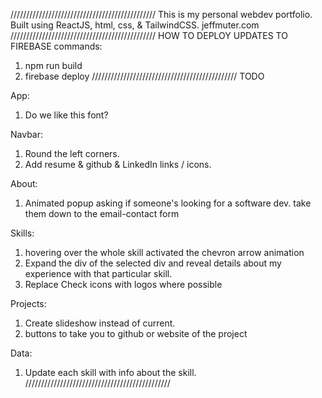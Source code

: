 //////////////////////////////////////////////
This is my personal webdev portfolio. Built using ReactJS, html, css, & TailwindCSS.
jeffmuter.com
//////////////////////////////////////////////
HOW TO DEPLOY UPDATES TO FIREBASE
commands:

1. npm run build
2. firebase deploy
   //////////////////////////////////////////////
   TODO

App:

1. Do we like this font?

Navbar:

1. Round the left corners.
2. Add resume & github & LinkedIn links / icons.

About:

1. Animated popup asking if someone's looking for a software dev. take them down to the email-contact form

Skills:

1. hovering over the whole skill activated the chevron arrow animation
2. Expand the div of the selected div and reveal details about my experience with that particular skill.
3. Replace Check icons with logos where possible

Projects:

1. Create slideshow instead of current.
2. buttons to take you to github or website of the project

Data:

1. Update each skill with info about the skill.
   //////////////////////////////////////////////
